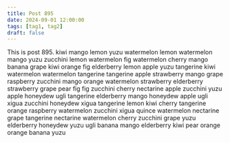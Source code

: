 ```yaml
---
title: Post 895
date: 2024-09-01 12:00:00
tags: [tag1, tag2]
draft: false
---
```

This is post 895.
kiwi
mango
lemon
yuzu
watermelon
lemon
watermelon
mango
yuzu
zucchini
lemon
watermelon
fig
watermelon
cherry
mango
banana
grape
kiwi
orange
fig
elderberry
lemon
apple
yuzu
tangerine
kiwi
watermelon
watermelon
tangerine
tangerine
apple
strawberry
mango
grape
raspberry
zucchini
mango
orange
watermelon
strawberry
elderberry
strawberry
grape
pear
fig
fig
zucchini
cherry
nectarine
apple
zucchini
yuzu
apple
honeydew
ugli
tangerine
elderberry
mango
honeydew
apple
ugli
xigua
zucchini
honeydew
xigua
tangerine
lemon
kiwi
cherry
tangerine
orange
raspberry
watermelon
zucchini
xigua
quince
watermelon
nectarine
grape
tangerine
nectarine
watermelon
cherry
zucchini
grape
yuzu
elderberry
honeydew
yuzu
ugli
banana
mango
elderberry
kiwi
pear
orange
orange
banana
yuzu
